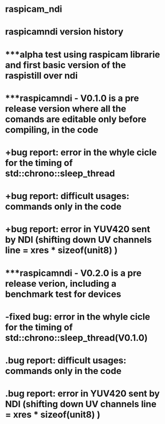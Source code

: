 # raspicam_ndi

# raspicamndi version history 

# ***alpha test using raspicam librarie and first basic version of the raspistill over ndi

# ***raspicamndi - V0.1.0 is a pre release version where all the comands are editable only before compiling, in the code
#	    +bug report:	error in the whyle cicle for the timing of std::chrono::sleep_thread
#	    +bug report:	difficult usages: commands only in the code
#	    +bug report:	error in YUV420 sent by NDI (shifting down UV channels line = xres * sizeof(unit8) )

# ***raspicamndi - V0.2.0 is a pre release verion, including a benchmark test for devices
#	    -fixed bug:	error in the whyle cicle for the timing of std::chrono::sleep_thread(V0.1.0)
#	    .bug report:	difficult usages: commands only in the code
#	    .bug report:	error in YUV420 sent by NDI (shifting down UV channels line = xres * sizeof(unit8) )
